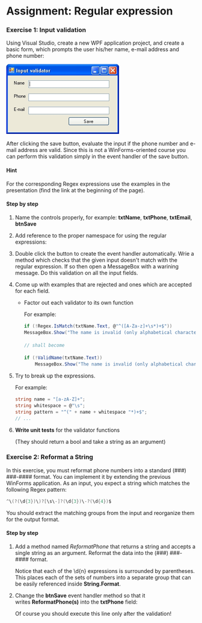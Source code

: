 ﻿# Assignment: Regular expression

### Exercise 1: Input validation

Using Visual Studio, create a new WPF application project, and create a basic form, which prompts the user his/her name, e-mail address and phone number:

![Input validator](Resources/regular-expression-window.png)

After clicking the save button, evaluate the input if the phone number and e-mail address are valid. Since this is not a WinForms-oriented course you can perform this validation simply in the event handler of the save button.

#### Hint

For the corresponding Regex expressions use the examples in the presentation (find the link at the beginning of the page).

#### Step by step

1.  Name the controls properly, for example: **txtName**, **txtPhone**, **txtEmail**, **btnSave**

2.  Add reference to the proper namespace for using the regular expressions:

3.  Double click the button to create the event handler automatically. Wrie a method which checks that the given input doesn't match with the regular expression. If so then open a MessageBox with a warining message. Do this validation on all the input fields.

4.  Come up with examples that are rejected and ones which are accepted for each field.

    -   Factor out each validator to its own function

        For example:

        ```csharp
        if (!Regex.IsMatch(txtName.Text, @"^([A-Za-z]+\s*)+$"))
        MessageBox.Show("The name is invalid (only alphabetical characters are allowed)");

        // shall become

        if (!ValidName(txtName.Text))
            MessageBox.Show("The name is invalid (only alphabetical characters are allowed)");
        ```

5.  Try to break up the expressions.

    For example:

    ```csharp
    string name = "[a-zA-Z]+";
    string whitespace = @"\s";
    string pattern = "^(" + name + whitespace "*)+$";
    // ...
    ```

6.  **Write unit tests** for the validator functions

    (They should return a bool and take a string as an argument)

### Exercise 2: Reformat a String

In this exercise, you must reformat phone numbers into a standard (###) ###-#### format. You can implement it by extending the previous WinForms application. As an input, you expect a string which matches the following Regex pattern:

```csharp
^\(?(\d{3})\)?[\s\-]?(\d{3})\-?(\d{4})$
```

You should extract the matching groups from the input and reorganize them for the output format.

#### Step by step

1.  Add a method named _ReformatPhone_ that returns a string and accepts a single string as an argument. Reformat the data into the (###) ###-#### format.

    Notice that each of the \d{n} expressions is surrounded by parentheses. This places each of the sets of numbers into a separate group that can be easily referenced inside **String.Format**.

2.  Change the **btnSave** event handler method so that it writes **ReformatPhone(s)** into the **txtPhone** field:

    Of course you should execute this line only after the validation!